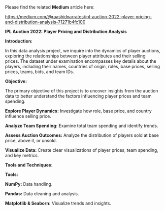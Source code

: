 Please find the related **Medium** article here:


 https://medium.com/@raashidnarrates/ipl-auction-2022-player-pricing-and-distribution-analysis-71271b4fc100


**IPL Auction 2022: Player Pricing and Distribution Analysis**


**Introduction:**


In this data analysis project, we inquire into the dynamics of player auctions, exploring the relationships between player attributes and their selling prices. 
The dataset under examination encompasses key details about the players, including their names, countries of origin, roles, base prices, 
selling prices, teams, bids, and team IDs.



**Objective:**


The primary objective of this project is to uncover insights from the auction data to better understand the factors influencing player prices and team spending. 
    
    
    
**Explore Player Dynamics:** Investigate how role, base price, and country influence selling price.

   
**Analyze Team Spending:** Examine total team spending and identify trends.

			
**Assess Auction Outcomes:** Analyze the distribution of players sold at base price, above it, or unsold.

			
**Visualize Data:** Create clear visualizations of player prices, team spending, and key metrics.

  
**Tools and Techniques:**

**Tools:**


**NumPy:** Data handling.


**Pandas:** Data cleaning and analysis.


**Matplotlib & Seaborn:** Visualize trends and insights.
